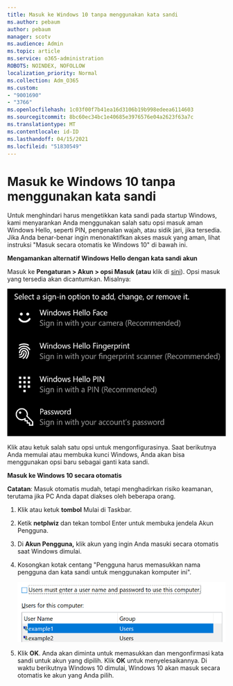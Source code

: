 ```yaml
---
title: Masuk ke Windows 10 tanpa menggunakan kata sandi
ms.author: pebaum
author: pebaum
manager: scotv
ms.audience: Admin
ms.topic: article
ms.service: o365-administration
ROBOTS: NOINDEX, NOFOLLOW
localization_priority: Normal
ms.collection: Adm_O365
ms.custom:
- "9001690"
- "3766"
ms.openlocfilehash: 1c03f00f7b41ea16d3106b19b998edeea6114603
ms.sourcegitcommit: 8bc60ec34bc1e40685e3976576e04a2623f63a7c
ms.translationtype: MT
ms.contentlocale: id-ID
ms.lasthandoff: 04/15/2021
ms.locfileid: "51830549"
---
```

# <a name="sign-in-to-windows-10-without-using-a-password"></a>Masuk ke Windows 10 tanpa menggunakan kata sandi

Untuk menghindari harus mengetikkan kata sandi pada startup Windows, kami menyarankan Anda menggunakan salah satu opsi masuk aman Windows Hello, seperti PIN, pengenalan wajah, atau sidik jari, jika tersedia. Jika Anda benar-benar ingin menonaktifkan akses masuk yang aman, lihat instruksi "Masuk secara otomatis ke Windows 10" di bawah ini.

**Mengamankan alternatif Windows Hello dengan kata sandi akun**

Masuk ke **Pengaturan > Akun > opsi Masuk (atau** klik di [sini](ms-settings:signinoptions?activationSource=GetHelp)). Opsi masuk yang tersedia akan dicantumkan. Misalnya:

![Opsi masuk.](media/sign-in-options.png)

Klik atau ketuk salah satu opsi untuk mengonfigurasinya. Saat berikutnya Anda memulai atau membuka kunci Windows, Anda akan bisa menggunakan opsi baru sebagai ganti kata sandi. 

**Masuk ke Windows 10 secara otomatis**

**Catatan**: Masuk otomatis mudah, tetapi menghadirkan risiko keamanan, terutama jika PC Anda dapat diakses oleh beberapa orang. 

1. Klik atau ketuk **tombol** Mulai di Taskbar.

2. Ketik **netplwiz** dan tekan tombol Enter untuk membuka jendela Akun Pengguna.

3. Di **Akun Pengguna,** klik akun yang ingin Anda masuki secara otomatis saat Windows dimulai.

4. Kosongkan kotak centang "Pengguna harus memasukkan nama pengguna dan kata sandi untuk menggunakan komputer ini".

    ![Pengguna harus memasukkan nama pengguna dan opsi kata sandi.](media/users-must-enter-username.png)

5. Klik **OK**. Anda akan diminta untuk memasukkan dan mengonfirmasi kata sandi untuk akun yang dipilih. Klik **OK** untuk menyelesaikannya. Di waktu berikutnya Windows 10 dimulai, Windows 10 akan masuk secara otomatis ke akun yang Anda pilih.
